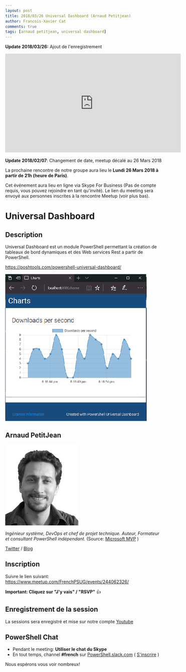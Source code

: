 ```yaml
---
layout: post
title: 2018/03/26 Universal Dashboard (Arnaud Petitjean)
author: Francois-Xavier Cat
comments: true
tags: [arnaud petitjean, universal dashboard]
---
```


**Update 2018/03/26:** Ajout de l'enregistrement

<iframe width="560" height="315" src="https://www.youtube.com/embed/9BCoX3WJYf4" frameborder="0" allow="autoplay; encrypted-media" allowfullscreen></iframe>

**Update 2018/02/07**: Changement de date, meetup décalé au 26 Mars 2018

La prochaine rencontre de notre groupe aura lieu le **Lundi 26 Mars 2018 à partir de 21h (heure de Paris)**.

Cet événement aura lieu en ligne via Skype For Business (Pas de compte requis, vous pouvez rejoindre en tant qu'invité).
Le lien du meeting sera envoyé aux personnes inscrites à la rencontre Meetup (voir plus bas).

# Universal Dashboard

## Description

Universal Dashboard est un module PowerShell permettant la création de tableaux de bord dynamiques et des Web services Rest a partir de PowerShell.

https://poshtools.com/powershell-universal-dashboard/

![image-center](/images/2018/2018-02-03-FrPSUG15-ArnaudPetitjean\chart.gif)

## Arnaud PetitJean

![image-center](/images\presenters\arnaud_petitjean.png)

<i>Ingénieur système, DevOps et chef de projet technique. Auteur, Formateur et consultant PowerShell indépendant.</i> (Source: [Microsoft MVP](https://mvp.microsoft.com/en-us/PublicProfile/4012796?fullName=Arnaud%20%20Petitjean) )

[Twitter](https://twitter.com/apetitjean) / [Blog](http://www.powershell-scripting.com)

## Inscription

Suivre le lien suivant: https://www.meetup.com/FrenchPSUG/events/244062326/

**Important: Cliquez sur "J'y vais" / "RSVP"** 👍

## Enregistrement de la session

La sessions sera enregistré et mise sur notre compte [Youtube](https://www.youtube.com/frenchpowershellusergroup)

## PowerShell Chat

* Pendant le meeting: **Utiliser le chat du Skype**
* En tout temps, channel **#french** sur [PowerShell.slack.com](https://powershell.slack.com/Slack) ( [S'inscrire](http://slack.poshcode.org/) )

Nous espérons vous voir nombreux!
